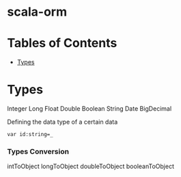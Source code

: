 # scala-orm

# Tables of Contents
* [Types](#types)

# Types
Integer 
Long 
Float
Double
Boolean
String
Date
BigDecimal

Defining the data type of a certain data

`var id:string=_`

### Types Conversion
intToObject
longToObject
doubleToObject
booleanToObject
